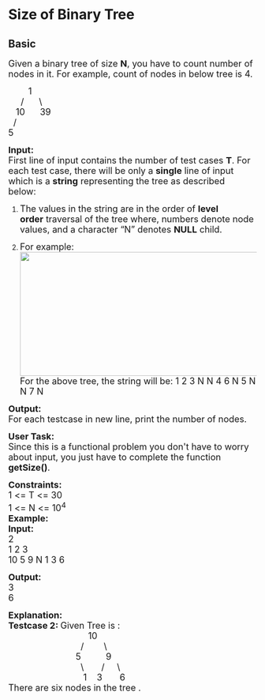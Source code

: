 # Size of Binary Tree
## Basic 
<div class="problem-statement">
                <p></p><p><span style="font-size:18px">Given a binary tree of size <strong>N</strong>, you have to count number of nodes in it. For example, count of nodes in below tree is 4.</span></p>

<p><span style="font-size:18px">&nbsp; &nbsp; &nbsp; &nbsp; 1<br>
&nbsp; &nbsp;&nbsp; /&nbsp;&nbsp;&nbsp;&nbsp;&nbsp; \<br>
&nbsp;&nbsp; 10&nbsp;&nbsp;&nbsp;&nbsp;&nbsp; 39<br>
&nbsp; /<br>
5</span></p>

<p><span style="font-size:18px"><strong>Input:</strong></span><br>
<span style="font-size:18px">First line of input contains the number of test cases&nbsp;<strong>T</strong>. For each test case, there will be only a&nbsp;<strong>single</strong>&nbsp;line of input which is a&nbsp;<strong>string</strong>&nbsp;representing the tree as described below:&nbsp;</span></p>

<ol>
	<li dir="ltr">
	<p dir="ltr"><span style="font-size:18px">The values in the string are in the order of&nbsp;<strong>level order</strong>&nbsp;traversal of the tree where, numbers denote node values, and a character “N” denotes&nbsp;<strong>NULL</strong>&nbsp;child.</span></p>
	</li>
	<li dir="ltr">
	<p dir="ltr"><span style="font-size:18px">For example:<br>
	<img alt="" src="https://media.geeksforgeeks.org/wp-content/uploads/20200124141533/Untitled-Diagram65.jpg" style="height:251px; width:500px" class="img-responsive"><br>
	For the above tree, the string will be: 1 2 3 N N 4 6 N 5 N N 7 N</span></p>
	</li>
</ol>

<p><span style="font-size:18px"><strong>Output:</strong><br>
For each testcase in new line, print the number of nodes.</span></p>

<p><span style="font-size:18px"><strong>User Task:</strong><br>
Since this is a functional problem you don't have to worry about input, you just have to complete the function <strong>getSize()</strong>.</span></p>

<p><span style="font-size:18px"><strong>Constraints:</strong><br>
1 &lt;= T &lt;= 30<br>
1 &lt;= N&nbsp;&lt;= 10<sup>4</sup><br>
<strong>Example:<br>
Input:</strong><br>
2<br>
1 2 3<br>
10 5 9 N 1 3 6&nbsp;</span></p>

<p><span style="font-size:18px"><strong>Output:</strong><br>
3<br>
6</span></p>

<p><span style="font-size:18px"><strong>Explanation:<br>
Testcase 2: </strong>Given Tree is :</span><br>
<span style="font-size:18px">&nbsp; &nbsp; &nbsp; &nbsp; &nbsp; &nbsp; &nbsp; &nbsp; &nbsp; &nbsp; &nbsp; &nbsp; &nbsp; &nbsp; &nbsp; &nbsp; 10<br>
&nbsp; &nbsp; &nbsp; &nbsp; &nbsp; &nbsp; &nbsp; &nbsp; &nbsp; &nbsp; &nbsp; &nbsp; &nbsp; &nbsp; &nbsp;/&nbsp; &nbsp; &nbsp; &nbsp; \<br>
&nbsp; &nbsp; &nbsp; &nbsp; &nbsp; &nbsp; &nbsp; &nbsp; &nbsp; &nbsp; &nbsp; &nbsp; &nbsp; &nbsp;5&nbsp; &nbsp; &nbsp; &nbsp; &nbsp; 9<br>
&nbsp; &nbsp; &nbsp; &nbsp; &nbsp; &nbsp; &nbsp; &nbsp; &nbsp; &nbsp; &nbsp; &nbsp; &nbsp; &nbsp; &nbsp;\&nbsp; &nbsp; &nbsp; &nbsp;/&nbsp; &nbsp; &nbsp;\<br>
&nbsp; &nbsp; &nbsp; &nbsp; &nbsp; &nbsp; &nbsp; &nbsp; &nbsp; &nbsp; &nbsp; &nbsp; &nbsp; &nbsp; &nbsp; 1&nbsp; &nbsp; 3&nbsp; &nbsp; &nbsp; &nbsp;6<br>
There are six nodes in the tree .<br>
&nbsp;</span></p>
 <p></p>
            </div>